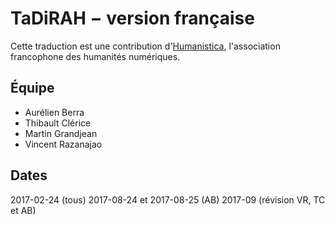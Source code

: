 TaDiRAH − version française
==========================

Cette traduction est une contribution d'[Humanistica](http://www.humanisti.ca), l'association francophone des humanités numériques.

## Équipe

+ Aurélien Berra
+ Thibault Clérice
+ Martin Grandjean
+ Vincent Razanajao

## Dates

2017-02-24 (tous)
2017-08-24 et 2017-08-25 (AB)
2017-09 (révision VR, TC et AB)

